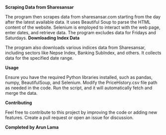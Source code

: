 **Scraping Data from Sharesansar**

The program then scrapes data from sharesansar.com starting from the day after the latest available data.
It uses Beautiful Soup to parse the HTML content of the website.
Selenium is employed to interact with the web page, enter dates, and retrieve data.
The program excludes data for Fridays and Saturdays.
**Downloading Index Data**

The program also downloads various indices data from Sharesansar, including sectors like Nepse Index, Banking SubIndex, and others. It collects data for the specified date range.

**Usage**

Ensure you have the required Python libraries installed, such as pandas, numpy, BeautifulSoup, and Selenium.
Modify the PriceHistory.csv file path as needed in the code.
Run the script, and it will automatically fetch and merge the data.

**Contributing**

Feel free to contribute to this project by improving the code or adding new features. Create a pull request or open an issue for discussion.

**Completed by Arun Lama**
